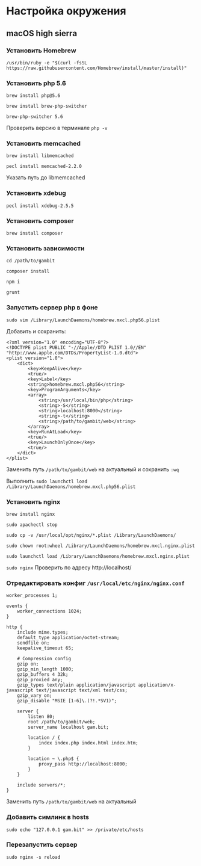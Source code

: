 # Настройка окружения
## macOS high sierra
### Установить Homebrew
`/usr/bin/ruby -e "$(curl -fsSL https://raw.githubusercontent.com/Homebrew/install/master/install)"`

### Установить php 5.6
`brew install php@5.6`

`brew install brew-php-switcher`

`brew-php-switcher 5.6`

Проверить версию в терминале `php -v`

### Установить memcached

`brew install libmemcached`

`pecl install memcached-2.2.0`

Указать путь до libmemcached

### Установить xdebug

`pecl install xdebug-2.5.5`

### Установить composer

`brew install composer`

### Установить зависимости

`cd /path/to/gambit`

`composer install`

`npm i`

`grunt`

### Запустить сервер php в фоне

`sudo vim /Library/LaunchDaemons/homebrew.mxcl.php56.plist`

Добавить и сохранить:

```
<?xml version="1.0" encoding="UTF-8"?>
<!DOCTYPE plist PUBLIC "-//Apple//DTD PLIST 1.0//EN" "http://www.apple.com/DTDs/PropertyList-1.0.dtd">
<plist version="1.0">
    <dict>
        <key>KeepAlive</key>
        <true/>
        <key>Label</key>
        <string>homebrew.mxcl.php56</string>
        <key>ProgramArguments</key>
        <array>
            <string>/usr/local/bin/php</string>
            <string>-S</string>
            <string>localhost:8000</string>
            <string>-t</string>
            <string>/path/to/gambit/web</string>
        </array>
        <key>RunAtLoad</key>
        <true/>
        <key>LaunchOnlyOnce</key>
        <true/>
    </dict>
</plist>
```

Заменить путь `/path/to/gambit/web` на актуальный и сохранить `:wq`

Выполнить
`sudo launchctl load /Library/LaunchDaemons/homebrew.mxcl.php56.plist`

### Установить nginx

`brew install nginx`

`sudo apachectl stop`

`sudo cp -v /usr/local/opt/nginx/*.plist /Library/LaunchDaemons/`

`sudo chown root:wheel /Library/LaunchDaemons/homebrew.mxcl.nginx.plist`

`sudo launchctl load /Library/LaunchDaemons/homebrew.mxcl.nginx.plist`

`sudo nginx`
Проверить по адресу http://localhost/

### Отредактировать конфиг `/usr/local/etc/nginx/nginx.conf`

```
worker_processes 1;

events {
    worker_connections 1024;
}

http {
    include mime.types;
    default_type application/octet-stream;
    sendfile on;
    keepalive_timeout 65;
    
    # Compression config
    gzip on;
    gzip_min_length 1000;
    gzip_buffers 4 32k;
    gzip_proxied any;
    gzip_types text/plain application/javascript application/x-javascript text/javascript text/xml text/css;
    gzip_vary on;
    gzip_disable "MSIE [1-6]\.(?!.*SV1)";

    server {
        listen 80;
        root /path/to/gambit/web;
        server_name localhost gam.bit;

        location / {
            index index.php index.html index.htm;
        }

        location ~ \.php$ {
            proxy_pass http://localhost:8000;
        }
    }

    include servers/*;
}
```

Заменить путь `/path/to/gambit/web` на актуальный

### Добавить симлинк в hosts
`sudo echo "127.0.0.1 gam.bit" >> /private/etc/hosts`

### Перезапустить сервер
`sudo nginx -s reload`
